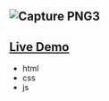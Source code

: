 
![Capture PNG3](https://user-images.githubusercontent.com/110729543/193930147-9be05cc4-d5e8-41ae-90eb-92e6f2c73e05.PNG)
--- 

[Live Demo]( https://gihadnagy.github.io/game/)
------ 
- html
- css
- js
